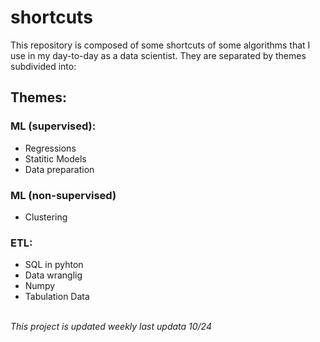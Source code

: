 # shortcuts

This repository is composed of some shortcuts of some algorithms that I use in my day-to-day as a data scientist. They are separated by themes subdivided into:

## Themes: 

### ML (supervised):
- Regressions
- Statitic Models
- Data preparation
### ML (non-supervised)
- Clustering 
### ETL:
- SQL in pyhton
- Data wranglig  
- Numpy
- Tabulation Data

<br>
  <i> This project is updated weekly last updata 10/24 <i>
   
